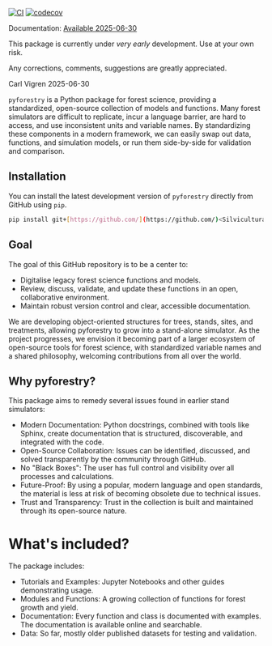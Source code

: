 [![CI](https://github.com/Silviculturalist/pyforestry/actions/workflows/ci.yml/badge.svg?event=push)](https://github.com/Silviculturalist/pyforestry/actions/workflows/ci.yml) [![codecov](https://codecov.io/gh/Silviculturalist/pyforestry/branch/main/graph/badge.svg?token=2C3Z6NXHA4)](https://codecov.io/gh/Silviculturalist/pyforestry)

Documentation: [Available 2025-06-30](https://silviculturalist.github.io/pyforestry/)

This package is currently under *very early* development.
Use at your own risk. 

Any corrections, comments, suggestions are greatly appreciated.

Carl Vigren 2025-06-30

`pyforestry` is a Python package for forest science, providing a standardized, open-source collection of models and functions. Many forest simulators are difficult to replicate, incur a language barrier, are hard to access, and use inconsistent units and variable names. By standardizing these components in a modern framework, we can easily swap out data, functions, and simulation models, or run them side-by-side for validation and comparison.

## Installation

You can install the latest development version of `pyforestry` directly from GitHub using `pip`.

```bash
pip install git+[https://github.com/](https://github.com/)<Silviculturalist>/pyforestry.git
```

## Goal
The goal of this GitHub repository is to be a center to:

-   Digitalise legacy forest science functions and models.
-   Review, discuss, validate, and update these functions in an open, collaborative environment.
-   Maintain robust version control and clear, accessible documentation.

We are developing object-oriented structures for trees, stands, sites, and treatments, allowing pyforestry to grow into a stand-alone simulator. As the project progresses, we envision it becoming part of a larger ecosystem of open-source tools for forest science, with standardized variable names and a shared philosophy, welcoming contributions from all over the world.

## Why pyforestry?

This package aims to remedy several issues found in earlier stand simulators:
-   Modern Documentation: Python docstrings, combined with tools like Sphinx, create documentation that is structured, discoverable, and integrated with the code.
-   Open-Source Collaboration: Issues can be identified, discussed, and solved transparently by the community through GitHub.
-   No "Black Boxes": The user has full control and visibility over all processes and calculations.
-   Future-Proof: By using a popular, modern language and open standards, the material is less at risk of becoming obsolete due to technical issues.
-   Trust and Transparency: Trust in the collection is built and maintained through its open-source nature.

# What's included?

The package includes:

-   Tutorials and Examples: Jupyter Notebooks and other guides demonstrating usage.
-   Modules and Functions: A growing collection of functions for forest growth and yield.
-   Documentation: Every function and class is documented with examples. The documentation is available online and searchable.
-   Data: So far, mostly older published datasets for testing and validation.